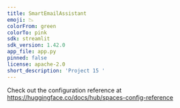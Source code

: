 ```yaml
---
title: SmartEmailAssistant
emoji: 📉
colorFrom: green
colorTo: pink
sdk: streamlit
sdk_version: 1.42.0
app_file: app.py
pinned: false
license: apache-2.0
short_description: 'Project 15 '
---
```


Check out the configuration reference at https://huggingface.co/docs/hub/spaces-config-reference
